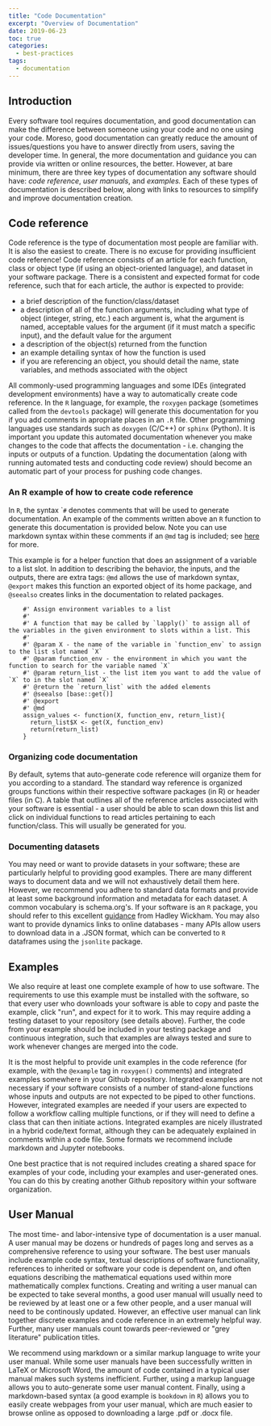 ```yaml
---
title: "Code Documentation"
excerpt: "Overview of Documentation"
date: 2019-06-23
toc: true
categories:
  - best-practices
tags:
  - documentation
---
```


Introduction
------------

Every software tool requires documentation, and good documentation can
make the difference between someone using your code and no one using
your code. Moreso, good documentation can greatly reduce the amount of
issues/questions you have to answer directly from users, saving the
developer time. In general, the more documentation and guidance you can
provide via written or online resources, the better. However, at bare
minimum, there are three key types of documentation any software should
have: *code reference*, *user manuals*, and *examples.* Each of these
types of documentation is described below, along with links to resources
to simplify and improve documentation creation.

Code reference
--------------

Code reference is the type of documentation most people are familiar
with. It is also the easiest to create. There is no excuse for providing
insufficient code reference! Code reference consists of an article for
each function, class or object type (if using an object-oriented
language), and dataset in your software package. There is a consistent
and expected format for code reference, such that for each article, the
author is expected to provide:

-   a brief description of the function/class/dataset
-   a description of all of the function arguments, including what type
    of object (integer, string, etc.) each argument is, what the
    argument is named, acceptable values for the argument (if it must
    match a specific input), and the default value for the argument
-   a description of the object(s) returned from the function
-   an example detailing syntax of how the function is used
-   if you are referencing an object, you should detail the name, state
    variables, and methods associated with the object

All commonly-used programming languages and some IDEs (integrated
development environments) have a way to automatically create code
reference. In the `R` language, for example, the `roxygen` package
(sometimes called from the `devtools` package) will generate this
documentation for you if you add comments in apropriate places in an
`.R` file. Other programming languages use standards such as `doxygen`
(C/C++) or `sphinx` (Python). It is important you update this automated
documentation whenever you make changes to the code that affects the
documentation - i.e. changing the inputs or outputs of a function.
Updating the documentation (along with running automated tests and
conducting code review) should become an automatic part of your process
for pushing code changes.

### An R example of how to create code reference

In `R`, the syntax \``#` denotes comments that will be used to generate
documentation. An example of the comments written above an `R` function
to generate this documentation is provided below. Note you can use
markdown syntax within these comments if an `@md` tag is included; see
[here](https://cran.r-project.org/web/packages/roxygen2/vignettes/markdown.html)
for more.

This example is for a helper function that does an assignment of a
variable to a list slot. In addition to describing the behavior, the
inputs, and the outputs, there are extra tags: `@md` allows the use of
markdown syntax, `@export` makes this function an exported object of its
home package, and `@seealso` creates links in the documentation to
related packages.
```
    #' Assign environment variables to a list
    #'
    #' A function that may be called by `lapply()` to assign all of the variables in the given environment to slots within a list. This
    #'
    #' @param X - the name of the variable in `function_env` to assign to the list slot named `X`
    #' @param function_env - the environment in which you want the function to search for the variable named `X`
    #' @param return_list - the list item you want to add the value of `X` to in the slot named `X`
    #' @return the `return_list` with the added elements
    #' @seealso [base::get()]
    #' @export
    #' @md
    assign_values <- function(X, function_env, return_list){
      return_list$X <- get(X, function_env)
      return(return_list)
    }
```
### Organizing code documentation

By default, sytems that auto-generate code reference will organize them
for you according to a standard. The standard way reference is organized
groups functions within their respective software packages (in R) or
header files (in C). A table that outlines all of the reference articles
associated with your software is essential - a user should be able to
scan down this list and click on individual functions to read articles
pertaining to each function/class. This will usually be generated for
you.

### Documenting datasets

You may need or want to provide datasets in your software; these are
particularly helpful to providing good examples. There are many
different ways to document data and we will not exhaustively detail them
here. However, we recommend you adhere to standard data formats and
provide at least some background information and metadata for each
dataset. A common vocabulary is schema.org's. If your software is an `R`
package, you should refer to this excellent
[guidance](http://r-pkgs.had.co.nz/data.html) from Hadley Wickham. You
may also want to provide dynamics links to online databases - many APIs
allow users to download data in a .JSON format, which can be converted
to `R` dataframes using the `jsonlite` package.

Examples
--------

We also require at least one complete example of how to use software.
The requirements to use this example must be installed with the
software, so that every user who downloads your software is able to copy
and paste the example, click "run", and expect for it to work. This may
require adding a testing dataset to your repository (see details above).
Further, the code from your example should be included in your testing
package and continuous integration, such that examples are always tested
and sure to work whenever changes are merged into the code.

It is the most helpful to provide unit examples in the code reference
(for example, with the `@example` tag in `roxygen()` comments) and
integrated examples somewhere in your Github repository. Integrated
examples are not necessary if your software consists of a number of
stand-alone functions whose inputs and outputs are not expected to be
piped to other functions. However, integrated examples are needed if
your users are expected to follow a workflow calling multiple functions,
or if they will need to define a class that can then initiate actions.
Integrated examples are nicely illustrated in a hybrid code/text format,
although they can be adequately explained in comments within a code
file. Some formats we recommend include markdown and Jupyter notebooks.

One best practice that is not required includes creating a shared space
for examples of your code, including your examples and user-generated
ones. You can do this by creating another Github repository within your
software organization.

User Manual
-----------

The most time- and labor-intensive type of documentation is a user
manual. A user manual may be dozens or hundreds of pages long and serves
as a comprehensive reference to using your software. The best user
manuals include example code syntax, textual descriptions of software
functionality, references to inherited or software your code is
dependent on, and often equations describing the mathematical equations
used within more mathematically complex functions. Creating and writing
a user manual can be expected to take several months, a good user manual
will usually need to be reviewed by at least one or a few other people,
and a user manual will need to be continously updated. However, an
effective user manual can link together discrete examples and code
reference in an extremely helpful way. Further, many user manuals count
towards peer-reviewed or "grey literature" publication titles.

We recommend using markdown or a similar markup language to write your
user manual. While some user manuals have been successfully written in
LaTeX or Microsoft Word, the amount of code contained in a typical user
manual makes such systems inefficient. Further, using a markup language
allows you to auto-generate some user manual content. Finally, using a
markdown-based syntax (a good example is `bookdown` in `R`) allows you
to easily create webpages from your user manual, which are much easier
to browse online as opposed to downloading a large .pdf or .docx file.
